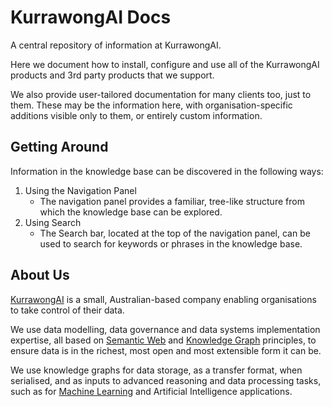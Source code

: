 <h1>KurrawongAI Docs</h1>

A central repository of information at KurrawongAI.

Here we document how to install, configure and use all of the KurrawongAI products and 3rd party products that we support.

We also provide user-tailored documentation for many clients too, just to them. These may be the information here, with organisation-specific additions visible only to them, or entirely custom information.

## Getting Around

Information in the knowledge base can be discovered in the following ways:

1. Using the Navigation Panel
    - The navigation panel provides a familiar, tree-like structure from which the knowledge base can be explored.
2. Using Search
    - The Search bar, located at the top of the navigation panel, can be used to search for keywords or phrases in the knowledge base.

## About Us

[KurrawongAI](https://kurrawong.ai) is a small, Australian-based company enabling organisations to take control of their data.

We use data modelling, data governance and data systems implementation expertise, all based on [Semantic Web](https://www.w3.org/standards/semanticweb/) and [Knowledge Graph](https://en.wikipedia.org/wiki/Knowledge_graph) principles, to ensure data is in the richest, most open and most extensible form it can be.

We use knowledge graphs for data storage, as a transfer format, when serialised, and as inputs to advanced reasoning and data processing tasks, such as for [Machine Learning](https://en.wikipedia.org/wiki/Machine_learning) and Artificial Intelligence applications.